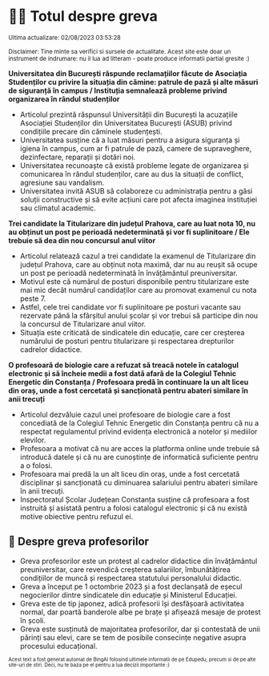 # 👩‍🏫 Totul despre greva
<sub>Ultima actualizare: 02/08/2023 03:53:28</sub>

<sub>Disclaimer: Tine minte sa verifici si sursele de actualitate. Acest site este doar un instrument de indrumare: nu il lua ad litteram - poate produce informatii partial gresite :)</sub>

**Universitatea din București răspunde reclamațiilor făcute de Asociația Studenților cu privire la situația din cămine: patrule de pază și alte măsuri de siguranță în campus / Instituția semnalează probleme privind organizarea în rândul studenților**
- Articolul prezintă răspunsul Universității din București la acuzațiile Asociației Studenților din Universitatea București (ASUB) privind condițiile precare din căminele studențești.
- Universitatea susține că a luat măsuri pentru a asigura siguranța și igiena în campus, cum ar fi patrule de pază, camere de supraveghere, dezinfectare, reparații și dotări noi.
- Universitatea recunoaște că există probleme legate de organizarea și comunicarea în rândul studenților, care au dus la situații de conflict, agresiune sau vandalism.
- Universitatea invită ASUB să colaboreze cu administrația pentru a găsi soluții constructive și să evite acțiuni care pot afecta imaginea instituției sau climatul academic.

**Trei candidate la Titularizare din județul Prahova, care au luat nota 10, nu au obținut un post pe perioadă nedeterminată și vor fi suplinitoare / Ele trebuie să dea din nou concursul anul viitor**
- Articolul relatează cazul a trei candidate la examenul de Titularizare din județul Prahova, care au obținut nota maximă, dar nu au reușit să ocupe un post pe perioadă nedeterminată în învățământul preuniversitar.
- Motivul este că numărul de posturi disponibile pentru titularizare este mai mic decât numărul candidaților care au promovat examenul cu nota peste 7.
- Astfel, cele trei candidate vor fi suplinitoare pe posturi vacante sau rezervate până la sfârșitul anului școlar și vor trebui să participe din nou la concursul de Titularizare anul viitor.
- Situația este criticată de sindicatele din educație, care cer creșterea numărului de posturi pentru titularizare și respectarea drepturilor cadrelor didactice.

**O profesoară de biologie care a refuzat să treacă notele în catalogul electronic și să încheie medii a fost dată afară de la Colegiul Tehnic Energetic din Constanța / Profesoara predă în continuare la un alt liceu din oraș, unde a fost cercetată și sancționată pentru abateri similare în anii trecuți**
- Articolul dezvăluie cazul unei profesoare de biologie care a fost concediată de la Colegiul Tehnic Energetic din Constanța pentru că nu a respectat regulamentul privind evidența electronică a notelor și mediilor elevilor.
- Profesoara a motivat că nu are acces la platforma online unde trebuie să introducă datele și că nu are cunoștințe de informatică suficiente pentru a o folosi.
- Profesoara mai predă la un alt liceu din oraș, unde a fost cercetată disciplinar și sancționată cu diminuarea salariului pentru abateri similare în anii trecuți.
- Inspectoratul Școlar Județean Constanța susține că profesoara a fost instruită și asistată pentru a folosi catalogul electronic și că nu există motive obiective pentru refuzul ei.

## 🏫 Despre greva profesorilor
- Greva profesorilor este un protest al cadrelor didactice din învățământul preuniversitar, care revendică creșterea salariilor, îmbunătățirea condițiilor de muncă și respectarea statutului personalului didactic.
- Greva a început pe 1 octombrie 2023 și a fost declanșată de eșecul negocierilor dintre sindicatele din educație și Ministerul Educației.
- Greva este de tip japonez, adică profesorii își desfășoară activitatea normal, dar poartă banderole albe pe brațe și afișează mesaje de protest în școli.
- Greva este susținută de majoritatea profesorilor, dar și contestată de unii părinți sau elevi, care se tem de posibile consecințe negative asupra procesului educațional.


<sub><sub>Acest text a fost generat automat de BingAI folosind ultimele informatii de pe Edupedu, precum si de pe alte site-uri de stiri. Deci, nu te baza pe el pentru a lua decizii importante :)</sub></sub>
